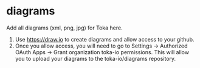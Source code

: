 # diagrams

Add all diagrams (xml, png, jpg) for Toka here.

1. Use https://draw.io to create diagrams and allow access to your github.
2. Once you allow access, you will need to go to Settings -> Authorized OAuth Apps -> Grant organization toka-io permissions. This will allow you to upload your diagrams to the toka-io/diagrams repository.
